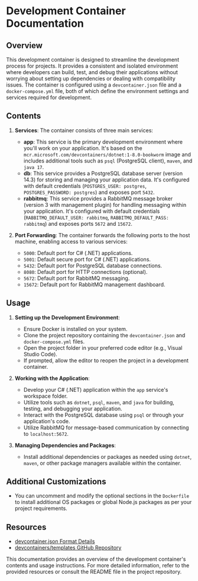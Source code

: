 # Development Container Documentation

## Overview
This development container is designed to streamline the development process for projects. It provides a consistent and isolated environment where developers can build, test, and debug their applications without worrying about setting up dependencies or dealing with compatibility issues. The container is configured using a `devcontainer.json` file and a `docker-compose.yml` file, both of which define the environment settings and services required for development.

## Contents
1. **Services**: The container consists of three main services:
   - **app**: This service is the primary development environment where you'll work on your application. It's based on the `mcr.microsoft.com/devcontainers/dotnet:1-8.0-bookworm` image and includes additional tools such as `psql` (PostgreSQL client), `maven`, and `java 17`.
   - **db**: This service provides a PostgreSQL database server (version 14.3) for storing and managing your application data. It's configured with default credentials (`POSTGRES_USER: postgres`, `POSTGRES_PASSWORD: postgres`) and exposes port `5432`.
   - **rabbitmq**: This service provides a RabbitMQ message broker (version 3 with management plugin) for handling messaging within your application. It's configured with default credentials (`RABBITMQ_DEFAULT_USER: rabbitmq`, `RABBITMQ_DEFAULT_PASS: rabbitmq`) and exposes ports `5672` and `15672`.

2. **Port Forwarding**: The container forwards the following ports to the host machine, enabling access to various services:
   - `5000`: Default port for C# (.NET) applications.
   - `5001`: Default secure port for C# (.NET) applications.
   - `5432`: Default port for PostgreSQL database connections.
   - `8080`: Default port for HTTP connections (optional).
   - `5672`: Default port for RabbitMQ messaging.
   - `15672`: Default port for RabbitMQ management dashboard.

## Usage
1. **Setting up the Development Environment**:
   - Ensure Docker is installed on your system.
   - Clone the project repository containing the `devcontainer.json` and `docker-compose.yml` files.
   - Open the project folder in your preferred code editor (e.g., Visual Studio Code).
   - If prompted, allow the editor to reopen the project in a development container.

2. **Working with the Application**:
   - Develop your C# (.NET) application within the `app` service's workspace folder.
   - Utilize tools such as `dotnet`, `psql`, `maven`, and `java` for building, testing, and debugging your application.
   - Interact with the PostgreSQL database using `psql` or through your application's code.
   - Utilize RabbitMQ for message-based communication by connecting to `localhost:5672`.

3. **Managing Dependencies and Packages**:
   - Install additional dependencies or packages as needed using `dotnet`, `maven`, or other package managers available within the container.

## Additional Customizations
- You can uncomment and modify the optional sections in the `Dockerfile` to install additional OS packages or global Node.js packages as per your project requirements.

## Resources
- [devcontainer.json Format Details](https://aka.ms/devcontainer.json)
- [devcontainers/templates GitHub Repository](https://github.com/devcontainers/templates/tree/main/src/dotnet-postgres)

This documentation provides an overview of the development container's contents and usage instructions. For more detailed information, refer to the provided resources or consult the README file in the project repository.

